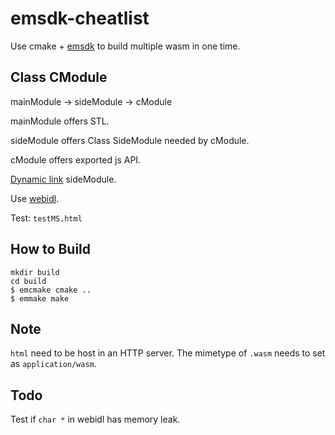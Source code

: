 # emsdk-cheatlist

Use cmake + [emsdk](https://emscripten.org/index.html) to build multiple wasm in one time.




## Class CModule

mainModule -> sideModule -> cModule

mainModule offers STL.

sideModule offers Class SideModule needed by cModule.

cModule offers exported js API.

[Dynamic link](https://github.com/emscripten-core/emscripten/wiki/Linking) sideModule.

Use [webidl](https://emscripten.org/docs/porting/connecting_cpp_and_javascript/WebIDL-Binder.html).

Test: `testMS.html`



## How to Build

```shell
mkdir build
cd build
$ emcmake cmake ..
$ emmake make
``` 



## Note

`html` need to be host in an HTTP server. The mimetype of `.wasm` needs to set as `application/wasm`.



## Todo

Test if `char *` in webidl has memory leak.
